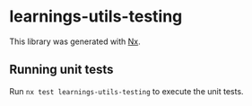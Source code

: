 # learnings-utils-testing

This library was generated with [Nx](https://nx.dev).

## Running unit tests

Run `nx test learnings-utils-testing` to execute the unit tests.
